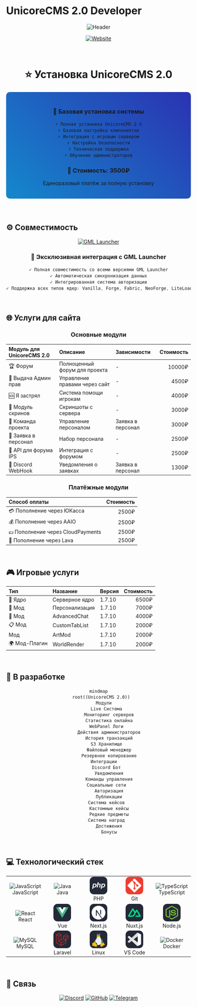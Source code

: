 # UnicoreCMS 2.0 Developer

<div align="center">
  
![Header](https://capsule-render.vercel.app/api?type=waving&color=gradient&customColorList=24&height=300&section=header&text=UnicoreCMS%202.0&fontSize=90&fontColor=fff&animation=fadeIn&desc=Профессиональная%20система%20управления%20игровыми%20проектами&descSize=25&descAlignY=65)

[![Website](https://img.shields.io/badge/🌐_DEMO-unicorecms2.ru-gradient?style=for-the-badge&labelColor=black&color=0:2b32b2,100:1488cc)](https://demo.unicorecms2.ru/)

</div>

<br/>

<div align="center">

# ⭐ Установка UnicoreCMS 2.0

<div style="background: linear-gradient(45deg, #1488CC, #2B32B2); padding: 20px; border-radius: 10px; margin: 20px 0;">

### 💫 Базовая установка системы
```css
⚡ Полная установка UnicoreCMS 2.0
⚡ Базовая настройка компонентов
⚡ Интеграция с игровым сервером
⚡ Настройка безопасности
⚡ Техническая поддержка
⚡ Обучение администраторов
```

### 💎 Стоимость: 3500₽
Единоразовый платёж за полную установку

</div>

</div>

<br/>

## ⚙️ Совместимость

<div align="center">

[![GML Launcher](https://img.shields.io/badge/GML%20Launcher-Официальная%20поддержка-success?style=for-the-badge&logo=data:image/png;base64,iVBORw0KGgoAAAANSUhEUgAAAA4AAAAOCAYAAAAfSC3RAAAACXBIWXMAAAsTAAALEwEAmpwYAAAARklEQVR4nGNgGAUw8P//f0cg/k8mdsQqCdVsD8RnycD2BA2zBzLOQjHpLFZboSbZE3QOzEQgPgeNz2G1FWqSPAl4FA4AAKthQxzn0Y3HAAAAAElFTkSuQmCC)](https://gml.recloud.tech/)

### 🎯 Эксклюзивная интеграция с GML Launcher

```css
✓ Полная совместимость со всеми версиями GML Launcher
✓ Автоматическая синхронизация данных
✓ Интегрированная система авторизации
✓ Поддержка всех типов ядер: Vanilla, Forge, Fabric, NeoForge, LiteLoader, Quilt
```

</div>

<br/>

## 🌐 Услуги для сайта

<div align="center">

### Основные модули

| Модуль для UnicoreCMS 2.0 | Описание | Зависимости | Стоимость |
|:----------------------|:---------|:------------|----------:|
| 🏆 Форум | Полноценный форум для проекта | - | 10000₽ |
| 👑 Выдача Админ прав | Управление правами через сайт | - | 4500₽ |
| 🆘 Я застрял | Система помощи игрокам | - | 4000₽ |
| 📸 Модуль скринов | Скриншоты с сервера | - | 3000₽ |
| 👥 Команда проекта | Управление персоналом | Заявка в персонал | 3000₽ |
| 📝 Заявка в персонал | Набор персонала | - | 2500₽ |
| 🔌 API для форума IPS | Интеграция с форумом | - | 2500₽ |
| 🤖 Discord WebHook | Уведомления о заявках | Заявка в персонал | 1300₽ |

### Платёжные модули

| Способ оплаты | Стоимость |
|:--------------|----------:|
| 💳 Пополнение через ЮКасса | 2500₽ |
| 💰 Пополнение через AAIO | 2500₽ |
| 💵 Пополнение через CloudPayments | 2500₽ |
| 💸 Пополнение через Lava | 2500₽ |

</div>


<br/>

## 🎮 Игровые услуги

<div align="center">

| Тип | Название | Версия | Стоимость |
|:----|:---------|:-------|----------:|
| 🎯 Ядро | Серверное ядро | 1.7.10 | 6500₽ |
| 👤 Мод | Персонализация | 1.7.10 | 7000₽ |
| 💬 Мод | AdvancedChat | 1.7.10 | 4000₽ |
| 📋 Мод | CustomTabList | 1.7.10 | 2000₽ |
| Мод | ArtMod | 1.7.10 | 2000₽ |
| 🌍 Мод-Плагин | WorldRender | 1.7.10 | 2000₽ |

</div>

<br/>

## 🚀 В разработке

<div align="center">

```mermaid
mindmap
  root((UnicoreCMS 2.0))
    Модули
      Live Система
        Мониторинг серверов
        Статистика онлайна
      WebPanel Логи
        Действия администраторов
        История транзакций
      S3 Хранилище
        Файловый менеджер
        Резервное копирование
    Интеграции
      Discord Бот
        Уведомления
        Команды управления
      Социальные сети
        Авторизация
        Публикации
      Система кейсов
        Кастомные кейсы
        Редкие предметы
      Система наград
        Достижения
        Бонусы
```

</div>

<br/>

## 💻 Технологический стек

<div align="center">
  <table>
    <tr>
      <td align="center" width="96">
        <img src="https://techstack-generator.vercel.app/js-icon.svg" width="48" height="48" alt="JavaScript" />
        <br>JavaScript
      </td>
      <td align="center" width="96">
        <img src="https://techstack-generator.vercel.app/java-icon.svg" width="48" height="48" alt="Java" />
        <br>Java
      </td>
      <td align="center" width="96">
        <img src="https://github.com/tandpfun/skill-icons/blob/main/icons/PHP-Dark.svg" width="48" height="48" alt="PHP" />
        <br>PHP
      </td>
      <td align="center" width="96">
        <img src="https://github.com/tandpfun/skill-icons/blob/main/icons/Git.svg" width="48" height="48" alt="Git" />
        <br>Git
      </td>
      <td align="center" width="96">
        <img src="https://techstack-generator.vercel.app/ts-icon.svg" width="48" height="48" alt="TypeScript" />
        <br>TypeScript
      </td>
    </tr>
    <tr>
      <td align="center" width="96">
        <img src="https://techstack-generator.vercel.app/react-icon.svg" width="48" height="48" alt="React" />
        <br>React
      </td>
      <td align="center" width="96">
        <img src="https://github.com/tandpfun/skill-icons/blob/main/icons/VueJS-Dark.svg" width="48" height="48" alt="Vue" />
        <br>Vue
      </td>
      <td align="center" width="96">
        <img src="https://github.com/tandpfun/skill-icons/blob/main/icons/NextJS-Dark.svg" width="48" height="48" alt="Next.js" />
        <br>Next.js
      </td>
      <td align="center" width="96">
        <img src="https://github.com/tandpfun/skill-icons/blob/main/icons/NuxtJS-Dark.svg" width="48" height="48" alt="Nuxt.js" />
        <br>Nuxt.js
      </td>
      <td align="center" width="96">
        <img src="https://github.com/tandpfun/skill-icons/blob/main/icons/NodeJS-Dark.svg" width="48" height="48" alt="Node.js" />
        <br>Node.js
      </td>
    </tr>
    <tr>
      <td align="center" width="96">
        <img src="https://techstack-generator.vercel.app/mysql-icon.svg" width="48" height="48" alt="MySQL" />
        <br>MySQL
      </td>
      <td align="center" width="96">
        <img src="https://github.com/tandpfun/skill-icons/blob/main/icons/Laravel-Dark.svg" width="48" height="48" alt="Laravel" />
        <br>Laravel
      </td>
      <td align="center" width="96">
        <img src="https://github.com/tandpfun/skill-icons/blob/main/icons/Linux-Dark.svg" width="48" height="48" alt="Linux" />
        <br>Linux
      </td>
      <td align="center" width="96">
        <img src="https://github.com/tandpfun/skill-icons/blob/main/icons/VSCode-Dark.svg" width="48" height="48" alt="VS Code" />
        <br>VS Code
      </td>
      <td align="center" width="96">
        <img src="https://techstack-generator.vercel.app/docker-icon.svg" width="48" height="48" alt="Docker" />
        <br>Docker
      </td>
    </tr>
  </table>
</div>


<br/>

## 📱 Связь

<div align="center">



[![Discord](https://img.shields.io/badge/-Discord-5865F2?style=for-the-badge&logo=discord&logoColor=white)](https://discord.com/users/s.one)
[![GitHub](https://img.shields.io/badge/-GitHub-181717?style=for-the-badge&logo=github&logoColor=white)](https://github.com/Nik497926)
[![Telegram](https://img.shields.io/badge/-Telegram-0088ff?style=for-the-badge&logo=telegram&logoColor=white)](https://t.me/nikita497926)

</div>

